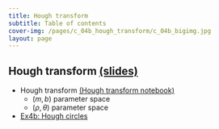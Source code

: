 ```yaml
---
title: Hough transform
subtitle: Table of contents
cover-img: /pages/c_04b_hough_transform/c_04b_bigimg.jpg
layout: page
---
```


## **Hough transform** [(slides)](/pages/c_04b_hough_transform/class_slides/)
- Hough transform [(Hough transform notebook)](/pages/c_04b_hough_transform/hough_transform_nb/)
  - $(m,b)$ parameter space
  - $(\rho,\theta)$ parameter space
- [Ex4b: Hough circles](/pages/c_04b_hough_transform/ex4b/)


